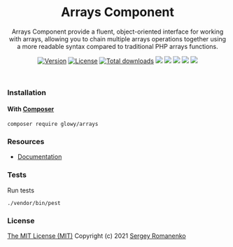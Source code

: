 <h1 align="center">Arrays Component</h1>
<p align="center">
Arrays Component provide a fluent, object-oriented interface for working with arrays, allowing you to chain multiple arrays operations together using a more readable syntax compared to traditional PHP arrays functions.
</p>
<p align="center">
<a href="https://github.com/glowyphp/arrays/releases"><img alt="Version" src="https://img.shields.io/github/release/glowy/arrays.svg?label=version&color=green"></a> <a href="https://github.com/glowyphp/arrays"><img src="https://img.shields.io/badge/license-MIT-blue.svg?color=green" alt="License"></a> <a href="https://packagist.org/packages/glowy/arrays"><img src="https://poser.pugx.org/glowy/arrays/downloads" alt="Total downloads"></a> <img src="https://github.com/glowyphp/arrays/workflows/Static%20Analysis/badge.svg?branch=dev"> <img src="https://github.com/glowyphp/arrays/workflows/Tests/badge.svg">
  <a href="https://app.codacy.com/gh/glowy/arrays?utm_source=github.com&utm_medium=referral&utm_content=glowy/arrays&utm_campaign=Badge_Grade_Dashboard"><img src="https://api.codacy.com/project/badge/Grade/72b4dc84c20145e1b77dc0004a3c8e3d"></a> <a href="https://codeclimate.com/github/glowy/arrays/maintainability"><img src="https://api.codeclimate.com/v1/badges/a4c673a4640a3863a9a4/maintainability" /></a> <img src="http://poser.pugx.org/glowyphp/arrays/require/php">
</p>


<br>

### Installation

#### With [Composer](https://getcomposer.org)

```
composer require glowy/arrays
```

### Resources
* [Documentation](https://digital.flextype.org/glowyphp/components/arrays)

### Tests

Run tests

```
./vendor/bin/pest
```

### License
[The MIT License (MIT)](https://github.com/glowyphp/arrays/blob/master/LICENSE)
Copyright (c) 2021 [Sergey Romanenko](https://github.com/Awilum)
